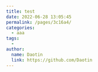 ```yaml
---
title: test
date: 2022-06-28 13:05:45
permalink: /pages/3c16a4/
categories:
  - aaa
tags:
  - 
author: 
  name: Daotin
  link: https://github.com/Daotin
---
```

